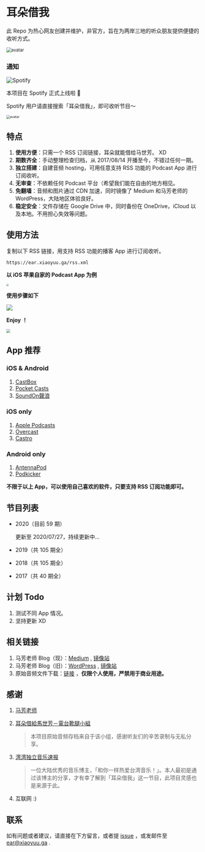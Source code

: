 # 耳朵借我

此 Repo 为热心网友创建并维护，非官方，旨在为两岸三地的听众朋友提供便捷的收听方式。



<img src="https://cdn.jsdelivr.net/gh/coxmos/lend-me-your-ear/avatar.png" alt="avatar" style="zoom:80%;" />





### 通知

![Spotify](https://cdn.jsdelivr.net/gh/coxmos/lend-me-your-ear/spotify-podcast-badge-wht-grn-660x160.svg)


本项目在 Spotify 正式上线啦 🎉  

Spotify 用户请直接搜索「耳朵借我」，即可收听节目～  

<img src="https://cdn.jsdelivr.net/gh/coxmos/lend-me-your-ear/static/spotify.png" alt="avatar" style="zoom:60%;" />



## 特点

1. **使用方便**：只需一个 RSS 订阅链接，耳朵就能借给马世芳。 XD
2. **期数齐全**：手动整理检查归档，从 2017/08/14 开播至今，不错过任何一期。
3. **独立搭建**：自建音频 hosting，可用任意支持 RSS 功能的 Podcast App 进行订阅收听。
4. **无审查**：不依赖任何 Podcast 平台（希望我们能在自由的地方相见。
5. **免翻墙**：音频和图片通过 CDN 加速，同时镜像了 Medium 和马芳老师的 WordPress，大陆地区体验良好。
6. **稳定安全**：文件存储在 Google Drive 中，同时备份在 OneDrive，iCloud 以及本地。不用担心失效等问题。







## 使用方法
复制以下 RSS 链接，用支持 RSS 功能的播客 App 进行订阅收听。

```plain
https://ear.xiaoyuu.ga/rss.xml
```



**以 iOS 苹果自家的 Podcast App 为例**

<img src="https://cdn.jsdelivr.net/gh/coxmos/lend-me-your-ear/static/apple_podcast.png" style="zoom:40%;" />

**使用步骤如下**



![](https://cdn.jsdelivr.net/gh/coxmos/lend-me-your-ear/static/step.jpeg)



**Enjoy ！**

<img src="https://cdn.jsdelivr.net/gh/coxmos/lend-me-your-ear/static/preview.png" style="zoom:60%;" />

##  App 推荐

### iOS & Android

1. [CastBox](https://castbox.fm) 
2. [Pocket Casts](https://www.pocketcasts.com)
3. [SoundOn聲浪](https://www.soundon.fm)

### iOS only

1. [Apple Podcasts](https://apps.apple.com/cn/app/id525463029)
2. [Overcast](https://overcast.fm)
3. [Castro](https://castro.fm)

### Android only

1. [AntennaPod](https://antennapod.org)
2. [Podkicker](https://www.podkicker.com)



**不限于以上 App，可以使用自己喜欢的软件，只要支持 RSS 订阅功能即可。**



## 节目列表

- 2020（目前 59 期）

  更新至 2020/07/27，持续更新中...

- 2019（共 105 期全）

- 2018（共 105 期全）

- 2017（共 40 期全）



## 计划 Todo

1. 测试不同 App 情况。
2. 坚持更新 XD



## 相关链接

1. 马芳老师 Blog（现）：[Medium](https://medium.com/@mafang) ,  [镜像站](https://medium.xiaoyuu.ga/@mafang)
2. 马芳老师 Blog（旧）：[WordPress](https://honeypie.wordpress.com) , [镜像站](https://honeypie.xiaoyuu.ga)
3. 原始音频文件下载：[链接](https://one.xiaoyuu.ga/耳朵借我) ，**仅限个人使用，严禁用于商业用途。** 



## 感谢

1. [马芳老师](https://www.facebook.com/shihfang.ma)

2. [耳朵借給馬世芳－電台靴腿小組](https://www.facebook.com/groups/258827734532615) 

   > 本项目原始音频存档来自于该小组，感谢听友们的辛苦录制与无私分享。

3. [湾湾独立音乐速报](https://weibo.com/rebelfreak) 

   > 一位大陆优秀的音乐博主，「和你一样热爱台湾音乐！」。本人最初是通过该博主的分享，才有幸了解到「耳朵借我」这一节目，此项目灵感也是来源于此。

4. 互联网 :)



## 联系

如有问题或者建议，请直接在下方留言，或者提 [issue](https://github.com/coxmos/lend-me-your-ear/issues) ，或发邮件至 [ear@xiaoyuu.ga](mailto:ear@xiaoyuu.ga)  .





<script src='//unpkg.com/valine/dist/Valine.min.js'></script>
<div id="vcomments"></div>
<script>
  new Valine({
    el: '#vcomments',
    appId: 'YyRaVGADEqm0orpU5LMt8e57-MdYXbMMI',
    appKey: 'e7TXgv9xBumHshzRfG0TzXa3',
    placeholder: '欢迎留言～ 耳朵借我 👂',
    visitor: true,
    recordIP: true,
    avatar:'robohash'
  })
</script>

